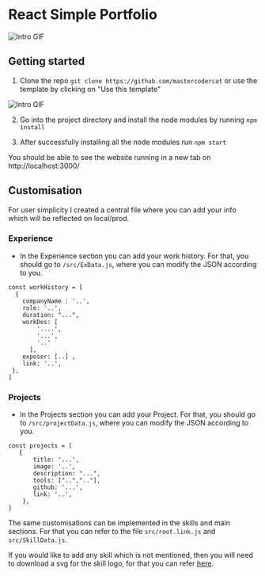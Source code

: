 # React Simple Portfolio

![Intro GIF](https://github.com/mastercodercat)

## Getting started

1. Clone the repo
   `git clone https://github.com/mastercodercat`
   or use the template by clicking on "Use this template"

![Intro GIF](https://github.com/mastercodercat)

2. Go into the project directory and install the node modules by running
   `npm install`

3. After successfully installing all the node modules run
   `npm start`

You should be able to see the website running in a new tab on http://localhost:3000/

## Customisation

For user simplicity I created a central file where you can add your info which will be reflected on local/prod.

### Experience

- In the Experience section you can add your work history. For that, you should go to `/src/ExData.js`, where you can modify the JSON according to you.

```
const workHistory = [
  {
    companyName : '..',
    role: '..',
    duration: "...",
    workDes: [
        '....',
        '...',
        '..'
      ],
    exposer: [..] ,
    link: '..',
 },
]
```

### Projects

- In the Projects section you can add your Project. For that, you should go to `/src/projectData.js`, where you can modify the JSON according to you.

```
const projects = [
   {
       title: '...',
       image: '..',
       description: "...",
       tools: ["..",".."],
       github: '...',
       link: '..',
    },
]
```

The same customisations can be implemented in the skills and main sections. For that you can refer to the file `src/root.link.js` and `src/SkillData.js`.

If you would like to add any skill which is not mentioned, then you will need to download a svg for the skill logo, for that you can refer [here](https://github.com/mastercodercat).
